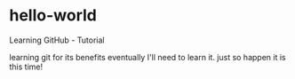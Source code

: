 # hello-world
Learning GitHub - Tutorial

learning git for its benefits
eventually I'll need to learn it. just so happen it is this time!
